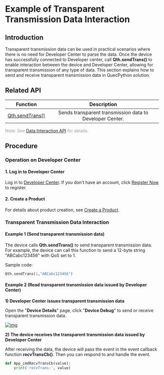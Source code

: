# Example of Transparent Transmission Data Interaction
 ## __Introduction__
Transparent transmission data can be used in practical scenarios where there is no need for Developer Center to parse the data. Once the device has successfully connected to Developer center, call **Qth.sendTrans()** to enable interaction between the device and Developer Center, allowing for transparent transmission of any type of data. This section explains how to send and receive transparent transmission data in QuecPython solution.

## __Related API__

|             Function              |                       Description                        |
| :-------------------------------: | :------------------------------------------------------: |
| [Qth.sendTrans()](#Qth.sendTrans) | Sends transparent transmission data to Developer Center. |

<span style='color:#999AAA'>Note: See [Data Interaction API](/deviceDevelop/DeviceAccessPlan/cellular/QuecPython/api/quecpython-api-05) for details.</span>


## __Procedure__
### __Operation on Developer Center__
#### __1. Log in to Developer Center__

Log in to <a href="https://core.acceleronix.io"  target="_blank">Developer Center</a>. If you don't have an account, click <a href="https://core.acceleronix.io/registerType" target="_blank">Register Now</a> to register.


#### __2. Create a Product__ 

<!-- The prerequisite for transparent transmission data interaction is selecting **Transparent Transmission/Custom** as the data format when a product is created.

<a data-fancybox title="img" href="/en/docs/resource/data/SeriaNet/Example-01.png">![img](/en/docs/resource/data/SeriaNet/Example-01.png)</a> -->

For details about product creation, see [Create a Product](/deviceDevelop/DeviceAccessPlan/speediness-01).


### __Transparent Transmission Data Interaction__
#### __Example 1 (Send transparent transmission data)__
The device calls **Qth.sendTrans()** to send transparent transmission data. For example, the device can call this function to send a 12-byte string "ABCabc123456" with QoS set to 1.

Sample code:

```python
Qth.sendTrans(1,"ABCabc123456")
```

#### __Example 2 (Read transparent transmission data issued by Developer Center)__

__1) Developer Center issues transparent transmission data__

Open the "**Device Details**" page, click "**Device Debug**" to send or receive transparent transmission data.

<a data-fancybox title="img" href="/en/deviceDevelop/develop/data/SeriaNet/Example-02.png">![img](/en/deviceDevelop/develop/data/SeriaNet/Example-02.png)</a>

__2) The device receives the transparent transmission data issued by Developer Center__

After receiving the data, the device will pass the event in the event callback function **recvTransCb()**. Then you can respond to and handle the event.

```python
def App_cmdRecvTransCb(value):
    print('recvTrans:', value)
```





